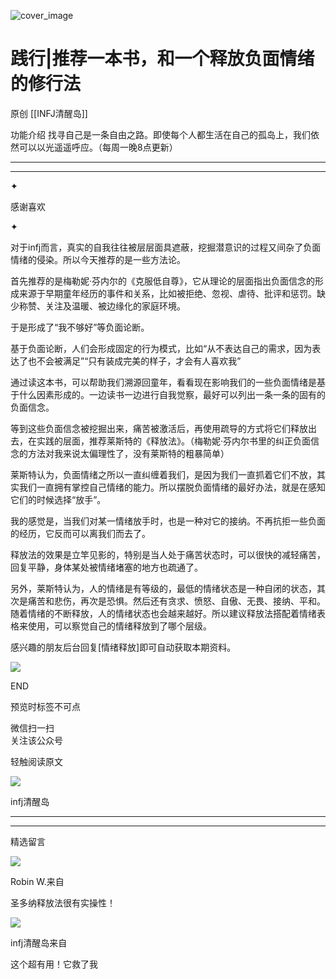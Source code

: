 ![cover_image](https://mmbiz.qlogo.cn/mmbiz_jpg/DZCdtia4bJxqdtsibh66VeQtwmnUIvFwPo5LF10Iqav4kLcF53mXWCqAic4wzPhqpelrvibjol1au8g8oVltoReftw/0?wx_fmt=jpeg)

#  践行|推荐一本书，和一个释放负面情绪的修行法

原创  [[INFJ清醒岛]]  





功能介绍  找寻自己是一条自由之路。即使每个人都生活在自己的孤岛上，我们依然可以以光遥遥呼应。（每周一晚8点更新）

__ __

__ _ _

✦

  



感谢喜欢

✦

对于infj而言，真实的自我往往被层层面具遮蔽，挖掘潜意识的过程又间杂了负面情绪的侵染。所以今天推荐的是一些方法论。

首先推荐的是梅勒妮·芬内尔的《克服低自尊》，它从理论的层面指出负面信念的形成来源于早期童年经历的事件和关系，比如被拒绝、忽视、虐待、批评和惩罚。缺少称赞、关注及温暖、被边缘化的家庭环境。

于是形成了“我不够好”等负面论断。

基于负面论断，人们会形成固定的行为模式，比如“从不表达自己的需求，因为表达了也不会被满足”“只有装成完美的样子，才会有人喜欢我”

通过读这本书，可以帮助我们溯源回童年，看看现在影响我们的一些负面情绪是基于什么因素形成的。一边读书一边进行自我觉察，最好可以列出一条一条的固有的负面信念。

等到这些负面信念被挖掘出来，痛苦被激活后，再使用疏导的方式将它们释放出去，在实践的层面，推荐莱斯特的《释放法》。（梅勒妮·芬内尔书里的纠正负面信念的方法对我来说太偏理性了，没有莱斯特的粗暴简单）

莱斯特认为，负面情绪之所以一直纠缠着我们，是因为我们一直抓着它们不放，其实我们一直拥有掌控自己情绪的能力。所以摆脱负面情绪的最好办法，就是在感知它们的时候选择“放手”。

我的感觉是，当我们对某一情绪放手时，也是一种对它的接纳。不再抗拒一些负面的经历，它反而可以离我们而去了。

释放法的效果是立竿见影的，特别是当人处于痛苦状态时，可以很快的减轻痛苦，回复平静，身体某处被情绪堵塞的地方也疏通了。

另外，莱斯特认为，人的情绪是有等级的，最低的情绪状态是一种自闭的状态，其次是痛苦和悲伤，再次是恐惧。然后还有贪求、愤怒、自傲、无畏、接纳、平和。随着情绪的不断释放，人的情绪状态也会越来越好。所以建议释放法搭配着情绪表格来使用，可以察觉自己的情绪释放到了哪个层级。

感兴趣的朋友后台回复[情绪释放]即可自动获取本期资料。

  

![](https://mmbiz.qpic.cn/mmbiz_gif/7FiadXCUBpqt43ySAFleQonQAWQDMwvCPOiaiaFlUYSG8ibicVqc4d5rBa4niaAWr9DmauJ43FCich2gaNDU6PiaKZQf6w/640?wx_fmt=gif)

END  

预览时标签不可点

微信扫一扫  
关注该公众号



轻触阅读原文

![](http://mmbiz.qpic.cn/mmbiz_png/DZCdtia4bJxpcRrqEcIicNn7icChObS1Eqm6u2hlN1LGAHvlMHZg6O2a3A47KdeC6IqvVTuryNZQpDFQ1LX3JvT9w/0?wx_fmt=png)

infj清醒岛







****



****





精选留言

![](http://mmsns.qpic.cn/mmsns/iaxNB5XaibCeLTYWIUGCYm7cS1kFxTx4ibUSEBZJ6VnOdXPDItJ9PaGRg/0)

Robin W.来自

圣多纳释放法很有实操性！

![](http://wx.qlogo.cn/mmhead/Q3auHgzwzM4icoibBPppWkMrbLG1lB8KhWHaiaiabBib87BTTdVQC8Cyacg/64)

infj清醒岛来自

这个超有用！它救了我


